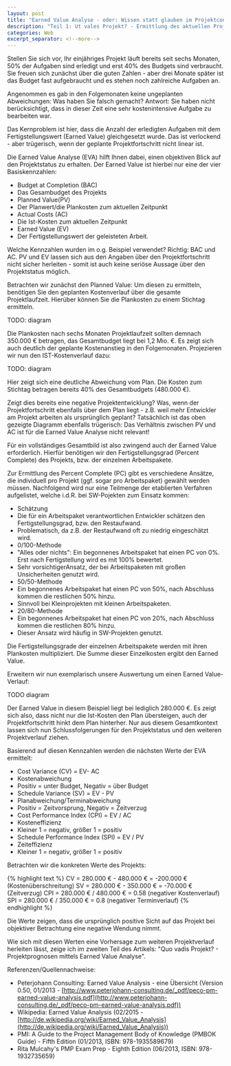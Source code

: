 ```yaml
---
layout: post
title: "Earned Value Analyse - oder: Wissen statt glauben im Projektcontrolling"
description: "Teil 1: Ut vales Projekt? - Ermittlung des aktuellen Projektstatus mit Hilfe der Earned Value Analyse"
categories: Web
excerpt_separator: <!--more-->
---
```

Stellen Sie sich vor, Ihr einjähriges Projekt läuft bereits seit sechs Monaten, 50% der Aufgaben sind erledigt und erst 40% des Budgets sind verbraucht.
Sie freuen sich zunächst über die guten Zahlen - aber drei Monate später ist das Budget fast aufgebraucht und es stehen noch zahlreiche Aufgaben an.

Angenommen es gab in den Folgemonaten keine ungeplanten Abweichungen: Was haben Sie falsch gemacht?
Antwort: Sie haben nicht berücksichtigt, dass in dieser Zeit eine sehr kostenintensive Aufgabe zu bearbeiten war.

Das Kernproblem ist hier, dass die Anzahl der erledigten Aufgaben mit dem Fertigstellungswert (Earned Value) gleichgesetzt wurde. Das ist verlockend - aber trügerisch, wenn der geplante Projektfortschritt nicht linear ist.

Die Earned Value Analyse (EVA) hilft Ihnen dabei, einen objektiven Blick auf den Projektstatus zu erhalten. Der Earned Value ist hierbei nur eine der vier Basiskennzahlen:

 - Budget at Completion (BAC)
  - Das Gesambudget des Projekts
 - Planned Value(PV)
  - Der Planwert/die Plankosten zum aktuellen Zeitpunkt
 - Actual Costs (AC)
  - Die Ist-Kosten zum aktuellen Zeitpunkt
 - Earned Value (EV)
  - Der Fertigstellungswert der geleisteten Arbeit.

Welche Kennzahlen wurden im o.g. Beispiel verwendet? Richtig: BAC und AC.
PV und EV lassen sich aus den Angaben über den Projektfortschritt nicht sicher herleiten - somit ist auch keine seriöse Aussage über den Projektstatus möglich.

Betrachten wir zunächst den Planned Value: Um diesen zu ermitteln, benötigen Sie den geplanten Kostenverlauf über die gesamte Projektlaufzeit. Hierüber können Sie die Plankosten zu einem Stichtag ermitteln.

TODO: diagram

Die Plankosten nach sechs Monaten Projektlaufzeit sollten demnach 350.000 € betragen, das Gesamtbudget liegt bei 1,2 Mio. €.
Es zeigt sich auch deutlich der geplante Kostenanstieg in den Folgemonaten.
Projezieren wir nun den IST-Kostenverlauf dazu:

TODO: diagram

Hier zeigt sich eine deutliche Abweichung vom Plan. Die Kosten zum Stichtag betragen bereits 40% des Gesamtbudgets (480.000 €).

Zeigt dies bereits eine negative Projektentwicklung? Was, wenn der Projektfortschritt ebenfalls über dem Plan liegt - z.B. weil mehr Entwickler am Projekt arbeiten als ursprünglich geplant?
Tatsächlich ist das oben gezeigte Diagramm ebenfalls trügerisch: Das Verhältnis zwischen PV und AC ist für die Earned Value Analyse nicht relevant!

Für ein vollständiges Gesamtbild ist also zwingend auch der Earned Value erforderlich. Hierfür benötigen wir den Fertigstellungsgrad (Percent Complete) des Projekts, bzw. der einzelnen Arbeitspakete.

Zur Ermittlung des Percent Complete (PC) gibt es verschiedene Ansätze, die individuell pro Projekt (ggf. sogar pro Arbeitspaket) gewählt werden müssen.
Nachfolgend wird nur eine Teilmenge der etablierten Verfahren aufgelistet, welche i.d.R. bei SW-Pojekten zum Einsatz kommen:

 - Schätzung
  - Die für ein Arbeitspaket verantwortlichen Entwickler schätzen den Fertigstellungsgrad, bzw. den Restaufwand.
  - Problematisch, da z.B. der Restaufwand oft zu niedrig eingeschätzt wird.
 - 0/100-Methode
  - "Alles oder nichts": Ein begonnenes Arbeitspaket hat einen PC von 0%. Erst nach Fertigstellung wird es mit 100% bewertet.
  - Sehr vorsichtigerAnsatz, der bei Arbeitspaketen mit großen Unsicherheiten genutzt wird.
 - 50/50-Methode
  - Ein begonnenes Arbeitspaket hat einen PC von 50%, nach Abschluss kommen die restlichen 50% hinzu.
  - Sinnvoll bei Kleinprojekten mit kleinen Arbeitspaketen.
 - 20/80-Methode
  - Ein begonnenes Arbeitspaket hat einen PC von 20%, nach Abschluss kommen die restlichen 80% hinzu.
  - Dieser Ansatz wird häufig in SW-Projekten genutzt.
  
Die Fertigstellungsgrade der einzelnen Arbeitspakete werden mit ihren Plankosten multipliziert. Die Summe dieser Einzelkosten ergibt den Earned Value.

Erweitern wir nun exemplarisch unsere Auswertung um einen Earned Value-Verlauf:

TODO diagram

Der Earned Value in diesem Beispiel liegt bei lediglich 280.000 €. Es zeigt sich also, dass nicht nur die Ist-Kosten den Plan übersteigen, auch der Projektfortschritt hinkt dem Plan hinterher.
Nur aus diesem Gesamtkontext lassen sich nun Schlussfolgerungen für den Projektstatus und den weiteren Projektverlauf ziehen.

Basierend auf diesen Kennzahlen werden die nächsten Werte der EVA ermittelt:

 - Cost Variance (CV) = EV- AC
  - Kostenabweichung
  - Positiv = unter Budget, Negativ = über Budget
 - Schedule Variance (SV) = EV - PV
  - Planabweichung/Terminabweichung
  - Positiv = Zeitvorsprung, Negativ = Zeitverzug
 - Cost Performance Index (CPI) = EV / AC
  - Kosteneffizienz
  - Kleiner 1 = negativ, größer 1 = positiv
 - Schedule Performance Index (SPI) = EV / PV
  - Zeiteffizienz
  - Kleiner 1 = negativ, größer 1 = positiv
  
Betrachten wir die konkreten Werte des Projekts:

{% highlight text %}
CV = 280.000 € - 480.000 € = -200.000 € (Kostenüberschreitung)
SV = 280.000 € - 350.000 € = -70.000 € (Zeitverzug)
CPI = 280.000 € / 480.000 € = 0.58 (negativer Kostenverlauf)
SPI = 280.000 € / 350.000 € = 0.8 (negativer Terminverlauf)
{% endhighlight %}

Die Werte zeigen, dass die ursprünglich positive Sicht auf das Projekt bei objektiver Betrachtung eine negative Wendung nimmt.

Wie sich mit diesen Werten eine Vorhersage zum weiteren Projektverlauf herleiten lässt, zeige ich im zweiten Teil des Artikels: "Quo vadis Projekt? - Projektprognosen mittels Earned Value Analyse".

Referenzen/Quellennachweise:

 - Peterjohann Consulting: Earned Value Analysis - eine Übersicht (Version 0.50, 01/2013 - [http://www.peterjohann-consulting.de/_pdf/peco-pm-earned-value-analysis.pdf](http://www.peterjohann-consulting.de/_pdf/peco-pm-earned-value-analysis.pdf))
 - Wikipedia:  Earned Value Analysis (02/2015 - [http://de.wikipedia.org/wiki/Earned_Value_Analysis](http://de.wikipedia.org/wiki/Earned_Value_Analysis))
 - PMI: A Guide to the Project Management Body of Knowledge (PMBOK Guide) - Fifth Edition (01/2013, ISBN: 978-1935589679)
 - Rita Mulcahy's PMP Exam Prep - Eighth Edition (06/2013, ISBN: 978-1932735659)
